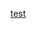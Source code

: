 [test](https://raw.githubusercontent.com/tandpfun/skill-icons/refs/heads/main/icons/Python-Dark.svg)
